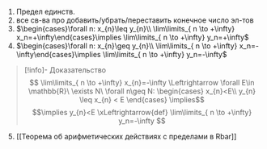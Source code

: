 1. Предел единств.
2. все св-ва про добавить/убрать/переставить конечное число эл-тов
3. $\begin{cases}\forall n: x_{n}\leq y_{n}\\ \lim\limits_{ n \to +\infty} x_n=+\infty\end{cases}\implies \lim\limits_{ n \to +\infty} y_n=+\infty$
4. $\begin{cases}\forall n: x_{n}\geq y_{n}\\ \lim\limits_{ n \to +\infty} x_n=-\infty\end{cases}\implies \lim\limits_{ n \to +\infty} y_n=-\infty$
>[!info]- Доказательство
> $$
> \lim\limits_{ n \to +\infty} x_{n}=-\infty \Leftrightarrow \forall E\in \mathbb{R}\ \exists N\ \forall n\geq N: 
> \begin{cases}
> x_{n}<E\\
> y_{n} \leq x_{n} < E
> \end{cases} \implies$$
> $$\implies y_{n}<E \xLeftrightarrow{def} \lim\limits_{ n \to +\infty} y_n=-\infty 
> $$
5. [[Теорема об арифметических действиях с пределами в Rbar]]